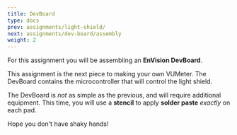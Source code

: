 ```yaml
---
title: DevBoard
type: docs
prev: assignments/light-shield/
next: assignments/dev-board/assembly
weight: 2
---
```


For this assignment you will be assembling an **EnVision DevBoard**.

This assignment is the next piece to making your own VUMeter. The DevBoard contains the microcontroller that will control the light shield.

The DevBoard is _not_ as simple as the previous, and will require additional equipment. This time, you will use a **stencil** to apply **solder paste** _exactly_ on each pad.

Hope you don't have shaky hands!
